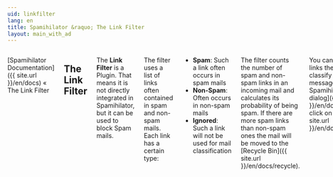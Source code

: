 ```yaml
---
uid: linkfilter
lang: en
title: Spamihilator &raquo; The Link Filter
layout: main_with_ad
---
```


<div class="row">
<div class="twelve columns" markdown="1">

[Spamihilator Documentation]({{ site.url }}/en/docs) &laquo; The Link Filter

## The Link Filter

The **Link Filter** is a Plugin. That means it is not directly integrated in Spamihilator, but it can be used to block Spam mails.

The filter uses a list of links often contained in spam and non-spam mails. Each link has a certain type:

* **Spam**: Such a link often occurs in spam mails
* **Non-Spam**: Often occurs in non-spam mails
* **Ignored**: Such a link will not be used for mail classification

The filter counts the number of spam and non-spam links in an incoming mail and calculates its probability of being spam. If there are more spam links than non-spam ones the mail will be moved to the [Recycle Bin]({{ site.url }}/en/docs/recycle).

You can configure the links the filter uses to classify incoming messages. Open Spamihilator's [settings dialog]({{ site.url }}/en/docs/config) and click on [Links]({{ site.url }}/en/docs/configlinks).

### Training

This filter can be trained, just like the [Learning Filter]({{ site.url }}/en/docs/learningfilter). Please use the [Training Area]({{ site.url }}/en/docs/trainingarea) to tell the Link Filter which links occur in spam and non-spam mails respectively.

This method ensures that the filter will be adjusted to work with your daily mails. This will increase the recognition rate and minimize the possibility of "false positives" (non-spam mails that accidentally get into the [Recycle Bin]({{ site.url }}/en/docs/recycle)).

### Optimization

The Link Filter automatically tries to improve its recognition rate. Therefore it uses the following methods:

* **Compact the list of links**: The filter removes links which have not been found since several days. This increases the filter performance and saves disc space.
* **Merge links**: Similar links with different subdomains will be merged into on link. This results in a higher recognition rate.

The methods of optimization can be configured in the [Link Filter's settings]({{ site.url }}/en/docs/configlinks).

</div>
</div>
